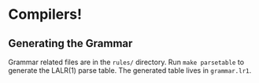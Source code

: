 # Compilers!

## Generating the Grammar

Grammar related files are in the `rules/` directory.
Run `make parsetable` to generate the LALR(1) parse table.
The generated table lives in `grammar.lr1`.

